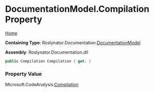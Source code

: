 <a name="_top"></a>

# DocumentationModel\.Compilation Property

[Home](../../../../README.md#_top)

**Containing Type**: Roslynator\.Documentation\.[DocumentationModel](../README.md#_top)

**Assembly**: Roslynator\.Documentation\.dll

```csharp
public Compilation Compilation { get; }
```

### Property Value

Microsoft\.CodeAnalysis\.[Compilation](https://docs.microsoft.com/en-us/dotnet/api/microsoft.codeanalysis.compilation)

